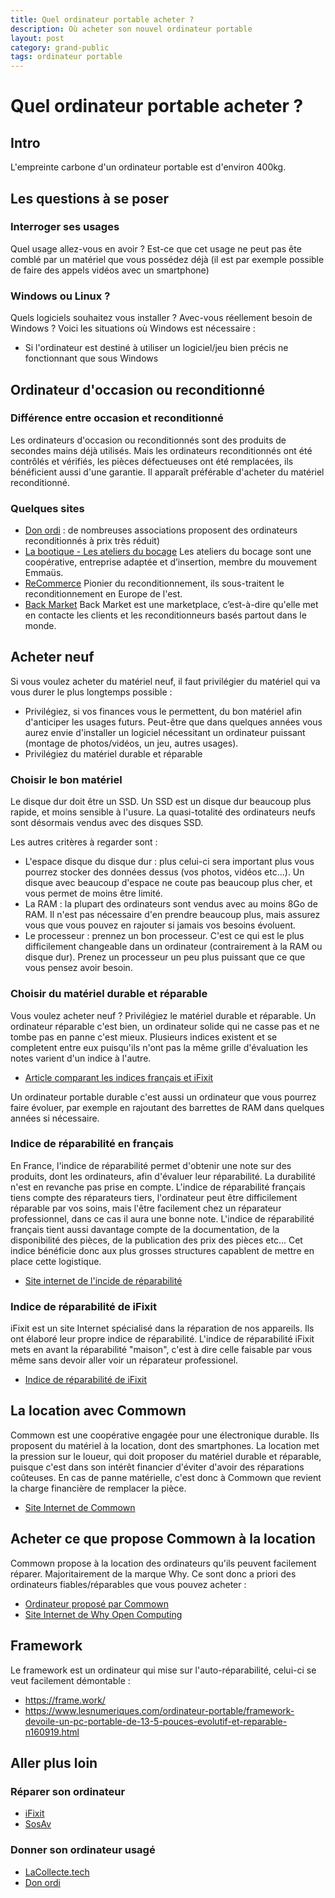 ```yaml
---
title: Quel ordinateur portable acheter ?
description: Où acheter son nouvel ordinateur portable
layout: post
category: grand-public
tags: ordinateur portable
---
```


# Quel ordinateur portable acheter ?

## Intro

L'empreinte carbone d'un ordinateur portable est d'environ 400kg.

## Les questions à se poser

### Interroger ses usages

Quel usage allez-vous en avoir ? Est-ce que cet usage ne peut pas ête comblé par un matériel que vous possédez déjà (il est par exemple possible de faire des appels vidéos avec un smartphone)

### Windows ou Linux ?

Quels logiciels souhaitez vous installer ? Avec-vous réellement besoin de Windows ? 
Voici les situations où Windows est nécessaire :
* Si l'ordinateur est destiné à utiliser un logiciel/jeu bien précis ne fonctionnant que sous Windows

## Ordinateur d'occasion ou reconditionné

### Différence entre occasion et reconditionné

Les ordinateurs d'occasion ou reconditionnés sont des produits de secondes mains déjà utilisés. 
Mais les ordinateurs reconditionnés ont été contrôlés et vérifiés, les pièces défectueuses ont été remplacées, ils bénéficient aussi d'une garantie. Il apparaît préférable d'acheter du matériel reconditionné.

### Quelques sites

* [Don ordi](https://donordi.fr/) : de nombreuses associations proposent des ordinateurs reconditionnés à prix très réduit)
* [La bootique - Les ateliers du bocage](https://la-bootique.com/) Les ateliers du bocage sont une coopérative, entreprise adaptée et d’insertion, membre du mouvement Emmaüs.
* [ReCommerce](https://www.recommerce.com/fr/) Pionier du reconditionnement, ils sous-traitent le reconditionnement en Europe de l'est.
* [Back Market](https://www.backmarket.fr/) Back Market est une marketplace, c’est-à-dire qu'elle met en contacte les clients et les reconditionneurs basés partout dans le monde.

## Acheter neuf

Si vous voulez acheter du matériel neuf, il faut privilégier du matériel qui va vous durer le plus longtemps possible :
* Privilégiez, si vos finances vous le permettent, du bon matériel afin d'anticiper les usages futurs. Peut-être que dans quelques années vous aurez envie d'installer un logiciel nécessitant un ordinateur puissant (montage de photos/vidéos, un jeu, autres usages).
* Privilégiez du matériel durable et réparable

### Choisir le bon matériel

Le disque dur doit être un SSD. Un SSD est un disque dur beaucoup plus rapide, et moins sensible à l'usure. La quasi-totalité des ordinateurs neufs sont désormais vendus avec des disques SSD.

Les autres critères à regarder sont :
* L'espace disque du disque dur : plus celui-ci sera important plus vous pourrez stocker des données dessus (vos photos, vidéos etc...). Un disque avec beaucoup d'espace ne coute pas beaucoup plus cher, et vous permet de moins être limité.
* La RAM : la plupart des ordinateurs sont vendus avec au moins 8Go de RAM. Il n'est pas nécessaire d'en prendre beaucoup plus, mais assurez vous que vous pouvez en rajouter si jamais vos besoins évoluent.
* Le processeur : prennez un bon processeur. C'est ce qui est le plus difficilement changeable dans un ordinateur (contrairement à la RAM ou disque dur). Prenez un processeur un peu plus puissant que ce que vous pensez avoir besoin.

### Choisir du matériel durable et réparable

Vous voulez acheter neuf ? Privilégiez le matériel durable et réparable. Un ordinateur réparable c'est bien, un ordinateur solide qui ne casse pas et ne tombe pas en panne c'est mieux.
Plusieurs indices existent et se completent entre eux puisqu'ils n'ont pas la même grille d'évaluation les notes varient d'un indice à l'autre.
* [Article comparant les indices français et iFixit](https://www.lesnumeriques.com/vie-du-net/ifixit-vs-indice-de-reparabilite-deux-approches-pour-un-meme-probleme-n160205.html)

Un ordinateur portable durable c'est aussi un ordinateur que vous pourrez faire évoluer, par exemple en rajoutant des barrettes de RAM dans quelques années si nécessaire.

### Indice de réparabilité en français

En France, l'indice de réparabilité permet d'obtenir une note sur des produits, dont les ordinateurs, afin d'évaluer leur réparabilité. La durabilité n'est en revanche pas prise en compte.
L'indice de réparabilité français tiens compte des réparateurs tiers, l'ordinateur peut être difficilement réparable par vos soins, mais l'être facilement chez un réparateur professionnel, dans ce cas il aura une bonne note.
L'indice de réparabilité français tient aussi davantage compte de la documentation, de la disponibilité des pièces, de la publication des prix des pièces etc... Cet indice bénéficie donc aux plus grosses structures capablent de mettre en place cette logistique.

* [Site internet de l'incide de réparabilité](https://www.indicereparabilite.fr/appareils/ordinateur-portable/?orderby=rating)

### Indice de réparabilité de iFixit

iFixit est un site Internet spécialisé dans la réparation de nos appareils. Ils ont élaboré leur propre indice de réparabilité.
L'indice de réparabilité iFixit mets en avant la réparabilité "maison", c'est à dire celle faisable par vous même sans devoir aller voir un réparateur professionel.

* [Indice de réparabilité de iFixit](https://fr.ifixit.com/laptop-repairability?sort=score)

## La location avec Commown

Commown est une coopérative engagée pour une électronique durable. Ils proposent du matériel à la location, dont des smartphones.
La location met la pression sur le loueur, qui doit proposer du matériel durable et réparable, puisque c'est dans son intérêt financier d'éviter d'avoir des réparations coûteuses.
En cas de panne matérielle, c'est donc à Commown que revient la charge financière de remplacer la pièce.

* [Site Internet de Commown](https://commown.coop/)

## Acheter ce que propose Commown à la location

Commown propose à la location des ordinateurs qu'ils peuvent facilement réparer. Majoritairement de la marque Why. Ce sont donc a priori des ordinateurs fiables/réparables que vous pouvez acheter :
* [Ordinateur proposé par Commown](https://shop.commown.coop/shop/category/ordinateurs-portables-11)
* [Site Internet de Why Open Computing](https://whyopencomputing.ch/)

## Framework

Le framework est un ordinateur qui mise sur l'auto-réparabilité, celui-ci se veut facilement démontable :
* https://frame.work/
* https://www.lesnumeriques.com/ordinateur-portable/framework-devoile-un-pc-portable-de-13-5-pouces-evolutif-et-reparable-n160919.html

## Aller plus loin

### Réparer son ordinateur

* [iFixit](https://fr.ifixit.com/)
* [SosAv](https://www.sosav.fr/)

### Donner son ordinateur usagé

* [LaCollecte.tech](https://lacollecte.tech/)
* [Don ordi](https://donordi.fr/)
